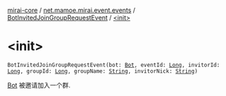 [mirai-core](../../index.md) / [net.mamoe.mirai.event.events](../index.md) / [BotInvitedJoinGroupRequestEvent](index.md) / [&lt;init&gt;](./-init-.md)

# &lt;init&gt;

`BotInvitedJoinGroupRequestEvent(bot: `[`Bot`](../../net.mamoe.mirai/-bot/index.md)`, eventId: `[`Long`](https://kotlinlang.org/api/latest/jvm/stdlib/kotlin/-long/index.html)`, invitorId: `[`Long`](https://kotlinlang.org/api/latest/jvm/stdlib/kotlin/-long/index.html)`, groupId: `[`Long`](https://kotlinlang.org/api/latest/jvm/stdlib/kotlin/-long/index.html)`, groupName: `[`String`](https://kotlinlang.org/api/latest/jvm/stdlib/kotlin/-string/index.html)`, invitorNick: `[`String`](https://kotlinlang.org/api/latest/jvm/stdlib/kotlin/-string/index.html)`)`

[Bot](../../net.mamoe.mirai/-bot/index.md) 被邀请加入一个群.

